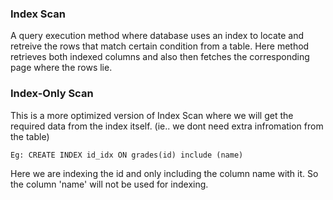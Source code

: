 ### Index Scan
A query execution method where database uses an index to locate and retreive the rows that match certain condition from a table.
Here method retrieves both indexed columns and also then fetches the corresponding page where the rows lie.

### Index-Only Scan
This is a more optimized version of Index Scan where we will get the required data from the index itself. (ie.. we dont need extra infromation from the table)

    Eg: CREATE INDEX id_idx ON grades(id) include (name)

Here we are indexing the id and only including the column name with it. So the column 'name' will not be used for indexing.  

